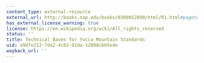 ```yaml
---
content_type: external-resource
external_url: http://books.nap.edu/books/0309052890/html/R1.html#pagetop
has_external_license_warning: true
license: https://en.wikipedia.org/wiki/All_rights_reserved
status: ''
title: Technical Bases for Yucca Mountain Standards
uid: e9dfe212-7da2-4c62-92da-12098cbb5e4e
wayback_url: ''
---
```

